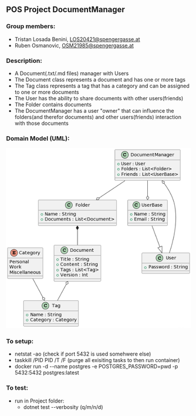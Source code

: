 ## POS Project DocumentManager
### Group members:
- Tristan Losada Benini, LOS20421@spengergasse.at
- Ruben Osmanovic, OSM21985@spengergasse.at

### Description:
- A Document(.txt/.md files) manager with Users
- The Document class represents a document and has one or more tags
- The Tag class represents a tag that has a category and can be assigned to one or more documents
- The User has the ability to share documents with other users(friends)
- The Folder contains documents
- The DocumentManager has a user "owner" that can influence the folders(and therefor documents) and other users(friends) interaction with those documents

### Domain Model (UML):


![](DomainModel.png)



### To setup:
- netstat -ao (check if port 5432 is used somehwere else)
- taskkill /PID PID /T /F (purge all exisiting tasks to then run container)
- docker run -d --name postgres -e POSTGRES_PASSWORD=pwd -p 5432:5432 postgres:latest

### To test:
- run in Project folder:
  - dotnet test --verbosity (q/m/n/d)
